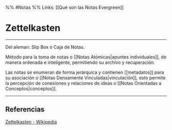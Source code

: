 %% #Notas %%
Links: [[Qué son las Notas Evergreen]]

# Zettelkasten
---

Del aleman: Slip Box o Caja de Notas.

Método para la toma de notas o [[Notas Atómicas|apuntes individuales]], de manera ordenada e inteligente, permitiendo su archivo y recuperación.

Las notas se enumeran de forma jerárquica y contienen [[metadatos]] para su asociación o [[Notas Densamente Vinculadas|vinculación]], esto permite la percepción de conexiones y relaciones de ideas o [[Notas Orientadas a Conceptos|conceptos]].

---

## Referencias
[Zettelkasten - Wikipedia](https://es.wikipedia.org/wiki/Zettelkasten)